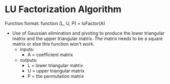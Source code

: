 # LU Factorization Algorithm
Function format: function [L, U, P] = luFactor(A)
* Use of Gaussian elimination and pivoting to produce the lower triangular matrix and the upper triangular matrix. The matrix needs to be a square matrix or else this function won't work.
  * inputs:
    *	A = coefficient matrix
  * outputs:
    *	L = lower triangular matrix
    *	U = upper triangular matrix
    * P = the permutation matrix

